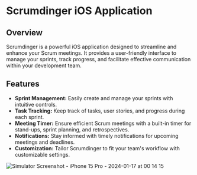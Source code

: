 # Scrumdinger iOS Application

## Overview

Scrumdinger is a powerful iOS application designed to streamline and enhance your Scrum meetings. It provides a user-friendly interface to manage your sprints, track progress, and facilitate effective communication within your development team.

## Features

- **Sprint Management:** Easily create and manage your sprints with intuitive controls.
- **Task Tracking:** Keep track of tasks, user stories, and progress during each sprint.
- **Meeting Timer:** Ensure efficient Scrum meetings with a built-in timer for stand-ups, sprint planning, and retrospectives.
- **Notifications:** Stay informed with timely notifications for upcoming meetings and deadlines.
- **Customization:** Tailor Scrumdinger to fit your team's workflow with customizable settings.

![Simulator Screenshot - iPhone 15 Pro - 2024-01-17 at 00 14 15](https://github.com/sahilkumawat/Scrumdinger-app/assets/73757457/696eb6a5-2934-41cb-96ac-70325c523d6a)


